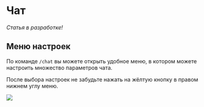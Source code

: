 # Чат

*Статья в разработке!* 

## Меню настроек

По команде `/chat` вы можете открыть удобное меню, в котором можете настроить множество параметров чата.

После выбора настроек не забудьте нажать на жёлтую кнопку в правом нижнем углу меню.

![](https://i.imgur.com/2ZGEwIS.png)